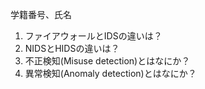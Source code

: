 学籍番号、氏名
1. ファイアウォールとIDSの違いは？
1. NIDSとHIDSの違いは？
1. 不正検知(Misuse detection)とはなにか？
1. 異常検知(Anomaly detection)とはなにか？
